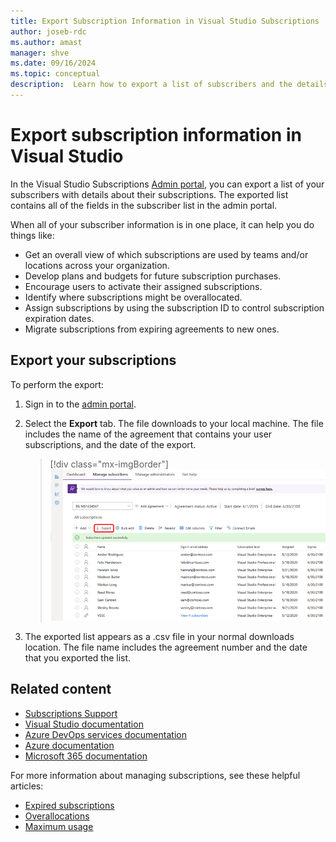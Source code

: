 ```yaml
---
title: Export Subscription Information in Visual Studio Subscriptions
author: joseb-rdc
ms.author: amast
manager: shve
ms.date: 09/16/2024
ms.topic: conceptual
description:  Learn how to export a list of subscribers and the details of their subscription assignments.
---
```


# Export subscription information in Visual Studio

In the Visual Studio Subscriptions [Admin portal](https://manage.visualstudio.com), you can export a list of your subscribers with details about their subscriptions. The exported list contains all of the fields in the subscriber list in the admin portal.

When all of your subscriber information is in one place, it can help you do things like:

* Get an overall view of which subscriptions are used by teams and/or locations across your organization.
* Develop plans and budgets for future subscription purchases.
* Encourage users to activate their assigned subscriptions.
* Identify where subscriptions might be overallocated.
* Assign subscriptions by using the subscription ID to control subscription expiration dates.
* Migrate subscriptions from expiring agreements to new ones.  

## Export your subscriptions

To perform the export:

1. Sign in to the [admin portal](https://manage.visualstudio.com).
2. Select the **Export** tab. The file downloads to your local machine. The file includes the name of the agreement that contains your user subscriptions, and the date of the export.

   > [!div class="mx-imgBorder"]
   > ![Export subscribers](_img/exporting-subscriptions/exporting-subscriptions.png "Screenshot of the Manage subscribers page in the admin portal. The Export menu item is highlighted.")

3. The exported list appears as a .csv file in your normal downloads location. The file name includes the agreement number and the date that you exported the list.  

## Related content

* [Subscriptions Support](https://aka.ms/vsadminhelp)
* [Visual Studio documentation](/visualstudio/)
* [Azure DevOps services documentation](/azure/devops/)
* [Azure documentation](/azure/)
* [Microsoft 365 documentation](/microsoft-365/)

For more information about managing subscriptions, see these helpful articles:
* [Expired subscriptions](handle-expired-license.md)
* [Overallocations](handle-overclaimed-license.md)
* [Maximum usage](maximum-usage.md)
